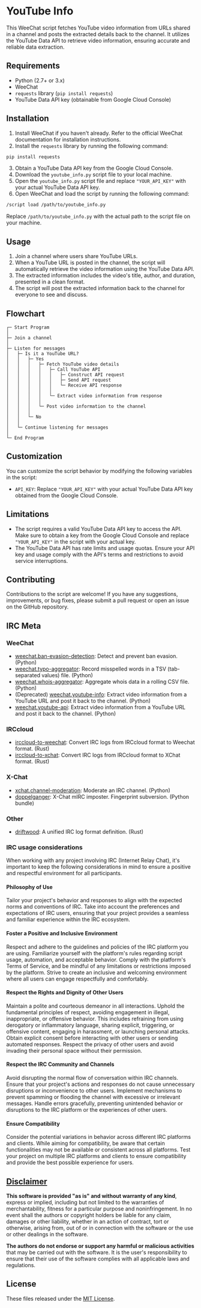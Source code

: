 # YouTube Info

This WeeChat script fetches YouTube video information from URLs shared in a channel and posts the extracted details back to the channel. It utilizes the YouTube Data API to retrieve video information, ensuring accurate and reliable data extraction.

## Requirements

- Python (2.7+ or 3.x)
- WeeChat
- `requests` library (`pip install requests`)
- YouTube Data API key (obtainable from Google Cloud Console)

## Installation

1. Install WeeChat if you haven't already. Refer to the official WeeChat documentation for installation instructions.
2. Install the `requests` library by running the following command:

```bash
pip install requests
```

3. Obtain a YouTube Data API key from the Google Cloud Console.
4. Download the `youtube_info.py` script file to your local machine.
5. Open the `youtube_info.py` script file and replace `"YOUR_API_KEY"` with your actual YouTube Data API key.
6. Open WeeChat and load the script by running the following command:

```bash
/script load /path/to/youtube_info.py
```

Replace `/path/to/youtube_info.py` with the actual path to the script file on your machine.

## Usage

1. Join a channel where users share YouTube URLs.
2. When a YouTube URL is posted in the channel, the script will automatically retrieve the video information using the YouTube Data API.
3. The extracted information includes the video's title, author, and duration, presented in a clean format.
4. The script will post the extracted information back to the channel for everyone to see and discuss.

## Flowchart
```
┌─ Start Program
│
├─ Join a channel
│
├─ Listen for messages
│   ├─ Is it a YouTube URL?
│   │   ├─ Yes
│   │   │   ├─ Fetch YouTube video details
│   │   │   │   ├─ Call YouTube API
│   │   │   │   │   ├─ Construct API request
│   │   │   │   │   ├─ Send API request
│   │   │   │   │   └─ Receive API response
│   │   │   │   │
│   │   │   │   └─ Extract video information from response
│   │   │   │
│   │   │   └─ Post video information to the channel
│   │   │
│   │   └─ No
│   │
│   └─ Continue listening for messages
│
└─ End Program
```

## Customization

You can customize the script behavior by modifying the following variables in the script:

- `API_KEY`: Replace `"YOUR_API_KEY"` with your actual YouTube Data API key obtained from the Google Cloud Console.

## Limitations

- The script requires a valid YouTube Data API key to access the API. Make sure to obtain a key from the Google Cloud Console and replace `"YOUR_API_KEY"` in the script with your actual key.
- The YouTube Data API has rate limits and usage quotas. Ensure your API key and usage comply with the API's terms and restrictions to avoid service interruptions.

## Contributing

Contributions to the script are welcome! If you have any suggestions, improvements, or bug fixes, please submit a pull request or open an issue on the GitHub repository.
## IRC Meta

### WeeChat
- [weechat.ban-evasion-detection](https://github.com/apple-fritter/weechat.ban-evasion-detection): Detect and prevent ban evasion. (Python)
- [weechat.typo-aggregator](https://github.com/apple-fritter/weechat.typo-aggregator): Record misspelled words in a TSV (tab-separated values) file. (Python)
- [weechat.whois-aggregator](https://github.com/apple-fritter/weechat.whois-aggregator): Aggregate whois data in a rolling CSV file. (Python)
- (Deprecated) [weechat.youtube-info](https://github.com/apple-fritter/weechat.youtube-info): Extract video information from a YouTube URL and post it back to the channel. (Python)
- [weechat.youtube-api](https://github.com/apple-fritter/weechat.youtube-api): Extract video information from a YouTube URL and post it back to the channel. (Python)

### IRCcloud
- [irccloud-to-weechat](https://github.com/apple-fritter/irccloud-to-weechat): Convert IRC logs from IRCcloud format to Weechat format. (Rust)
- [irccloud-to-xchat](https://github.com/apple-fritter/irccloud-to-xchat): Convert IRC logs from IRCcloud format to XChat format. (Rust)

### X-Chat
- [xchat.channel-moderation](https://github.com/apple-fritter/xchat.channel-moderation): Moderate an IRC channel. (Python)
- [doppelganger](https://github.com/apple-fritter/doppelganger): X-Chat mIRC imposter. Fingerprint subversion. (Python bundle)

### Other
- [driftwood](https://github.com/apple-fritter/driftwood): A unified IRC log format definition. (Rust)

### IRC usage considerations
When working with any project involving IRC (Internet Relay Chat), it's important to keep the following considerations in mind to ensure a positive and respectful environment for all participants.

#### Philosophy of Use
Tailor your project's behavior and responses to align with the expected norms and conventions of IRC. Take into account the preferences and expectations of IRC users, ensuring that your project provides a seamless and familiar experience within the IRC ecosystem.

#### Foster a Positive and Inclusive Environment
Respect and adhere to the guidelines and policies of the IRC platform you are using. Familiarize yourself with the platform's rules regarding script usage, automation, and acceptable behavior. Comply with the platform's Terms of Service, and be mindful of any limitations or restrictions imposed by the platform. Strive to create an inclusive and welcoming environment where all users can engage respectfully and comfortably.

#### Respect the Rights and Dignity of Other Users
Maintain a polite and courteous demeanor in all interactions. Uphold the fundamental principles of respect, avoiding engagement in illegal, inappropriate, or offensive behavior. This includes refraining from using derogatory or inflammatory language, sharing explicit, triggering, or offensive content, engaging in harassment, or launching personal attacks. Obtain explicit consent before interacting with other users or sending automated responses. Respect the privacy of other users and avoid invading their personal space without their permission.

#### Respect the IRC Community and Channels
Avoid disrupting the normal flow of conversation within IRC channels. Ensure that your project's actions and responses do not cause unnecessary disruptions or inconvenience to other users. Implement mechanisms to prevent spamming or flooding the channel with excessive or irrelevant messages. Handle errors gracefully, preventing unintended behavior or disruptions to the IRC platform or the experiences of other users.

#### Ensure Compatibility
Consider the potential variations in behavior across different IRC platforms and clients. While aiming for compatibility, be aware that certain functionalities may not be available or consistent across all platforms. Test your project on multiple IRC platforms and clients to ensure compatibility and provide the best possible experience for users.

## [Disclaimer](DISCLAIMER)
**This software is provided "as is" and without warranty of any kind**, express or implied, including but not limited to the warranties of merchantability, fitness for a particular purpose and noninfringement. In no event shall the authors or copyright holders be liable for any claim, damages or other liability, whether in an action of contract, tort or otherwise, arising from, out of or in connection with the software or the use or other dealings in the software.

**The authors do not endorse or support any harmful or malicious activities** that may be carried out with the software. It is the user's responsibility to ensure that their use of the software complies with all applicable laws and regulations.

## License

These files released under the [MIT License](LICENSE).
